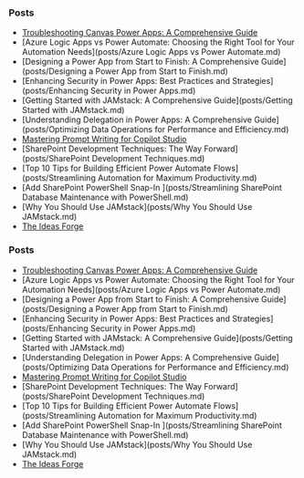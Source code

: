 
<!-- Header:START -->

<!-- Header:END -->

### Posts
<!-- BLOG-POSTS:START -->
- [Troubleshooting Canvas Power Apps: A Comprehensive Guide](posts/AComprehensiveGuidetoTroubleshootingCanvasPowerApps.md)
- [Azure Logic Apps vs Power Automate: Choosing the Right Tool for Your Automation Needs](posts/Azure Logic Apps vs Power Automate.md)
- [Designing a Power App from Start to Finish: A Comprehensive Guide](posts/Designing a Power App from Start to Finish.md)
- [Enhancing Security in Power Apps: Best Practices and Strategies](posts/Enhancing Security in Power Apps.md)
- [Getting Started with JAMstack: A Comprehensive Guide](posts/Getting Started with JAMstack.md)
- [Understanding Delegation in Power Apps: A Comprehensive Guide](posts/Optimizing Data Operations for Performance and Efficiency.md)
- [Mastering Prompt Writing for Copilot Studio  ](posts/PromptingForCopilotStudio.md)
- [SharePoint Development Techniques: The Way Forward](posts/SharePoint Development Techniques.md)
- [Top 10 Tips for Building Efficient Power Automate Flows](posts/Streamlining Automation for Maximum Productivity.md)
- [Add SharePoint PowerShell Snap-In ](posts/Streamlining SharePoint Database Maintenance with PowerShell.md)
- [Why You Should Use JAMstack](posts/Why You Should Use JAMstack.md)
- [The Ideas Forge  ](posts/info.md)
<!-- BLOG-POSTS:END -->
### Posts
<!-- BLOG-POSTS:START -->
- [Troubleshooting Canvas Power Apps: A Comprehensive Guide](posts/AComprehensiveGuidetoTroubleshootingCanvasPowerApps.md)
- [Azure Logic Apps vs Power Automate: Choosing the Right Tool for Your Automation Needs](posts/Azure Logic Apps vs Power Automate.md)
- [Designing a Power App from Start to Finish: A Comprehensive Guide](posts/Designing a Power App from Start to Finish.md)
- [Enhancing Security in Power Apps: Best Practices and Strategies](posts/Enhancing Security in Power Apps.md)
- [Getting Started with JAMstack: A Comprehensive Guide](posts/Getting Started with JAMstack.md)
- [Understanding Delegation in Power Apps: A Comprehensive Guide](posts/Optimizing Data Operations for Performance and Efficiency.md)
- [Mastering Prompt Writing for Copilot Studio  ](posts/PromptingForCopilotStudio.md)
- [SharePoint Development Techniques: The Way Forward](posts/SharePoint Development Techniques.md)
- [Top 10 Tips for Building Efficient Power Automate Flows](posts/Streamlining Automation for Maximum Productivity.md)
- [Add SharePoint PowerShell Snap-In ](posts/Streamlining SharePoint Database Maintenance with PowerShell.md)
- [Why You Should Use JAMstack](posts/Why You Should Use JAMstack.md)
- [The Ideas Forge  ](posts/info.md)

<!-- BLOG-POSTS:END -->

